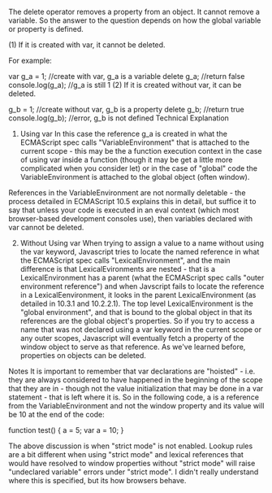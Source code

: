 The delete operator removes a property from an object. It cannot remove a variable. So the answer to the question depends on how the global variable or property is defined.

(1) If it is created with var, it cannot be deleted.

For example:

var g_a = 1; //create with var, g_a is a variable 
delete g_a; //return false
console.log(g_a); //g_a is still 1
(2) If it is created without var, it can be deleted.

g_b = 1; //create without var, g_b is a property 
delete g_b; //return true
console.log(g_b); //error, g_b is not defined
Technical Explanation
1. Using var
In this case the reference g_a is created in what the ECMAScript spec calls "VariableEnvironment" that is attached to the current scope - this may be the a function execution context in the case of using var inside a function (though it may be get a little more complicated when you consider let) or in the case of "global" code the VariableEnvironment is attached to the global object (often window).

References in the VariableEnvironment are not normally deletable - the process detailed in ECMAScript 10.5 explains this in detail, but suffice it to say that unless your code is executed in an eval context (which most browser-based development consoles use), then variables declared with var cannot be deleted.

2. Without Using var
When trying to assign a value to a name without using the var keyword, Javascript tries to locate the named reference in what the ECMAScript spec calls "LexicalEnvironment", and the main difference is that LexicalEvironments are nested - that is a LexicalEnvironment has a parent (what the ECMAScript spec calls "outer environment reference") and when Javscript fails to locate the reference in a LexicalEenvironment, it looks in the parent LexicalEnvironment (as detailed in 10.3.1 and 10.2.2.1). The top level LexicalEnvironment is the "global environment", and that is bound to the global object in that its references are the global object's properties. So if you try to access a name that was not declared using a var keyword in the current scope or any outer scopes, Javascript will eventually fetch a property of the window object to serve as that reference. As we've learned before, properties on objects can be deleted.

Notes
It is important to remember that var declarations are "hoisted" - i.e. they are always considered to have happened in the beginning of the scope that they are in - though not the value initialization that may be done in a var statement - that is left where it is. So in the following code, a is a reference from the VariableEnvironment and not the window property and its value will be 10 at the end of the code:

function test() { a = 5; var a = 10; }

The above discussion is when "strict mode" is not enabled. Lookup rules are a bit different when using "strict mode" and lexical references that would have resolved to window properties without "strict mode" will raise "undeclared variable" errors under "strict mode". I didn't really understand where this is specified, but its how browsers behave.
